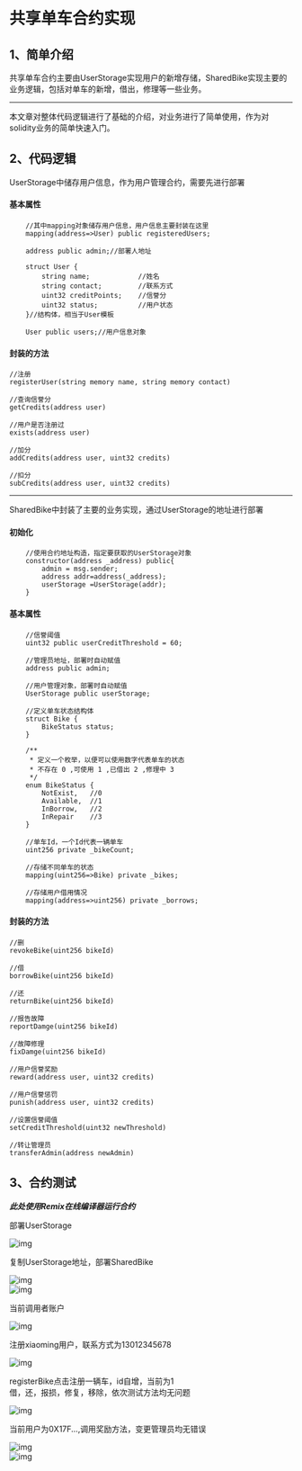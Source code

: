 # 共享单车合约实现

## 1、简单介绍

共享单车合约主要由UserStorage实现用户的新增存储，SharedBike实现主要的业务逻辑，包括对单车的新增，借出，修理等一些业务。
***
本文章对整体代码逻辑进行了基础的介绍，对业务进行了简单使用，作为对solidity业务的简单快速入门。

## 2、代码逻辑

UserStorage中储存用户信息，作为用户管理合约，需要先进行部署

#### 基本属性
  
```solidity
    //其中mapping对象储存用户信息，用户信息主要封装在这里
    mapping(address=>User) public registeredUsers;

    address public admin;//部署人地址
    
    struct User {
        string name;            //姓名
        string contact;         //联系方式
        uint32 creditPoints;    //信誉分
        uint32 status;          //用户状态
    }//结构体，相当于User模板

    User public users;//用户信息对象
```

<!-- ```java
private int age;
``` -->
#### 封装的方法

```solidity
//注册
registerUser(string memory name, string memory contact) 

//查询信誉分
getCredits(address user)

//用户是否注册过
exists(address user)

//加分
addCredits(address user, uint32 credits) 

//扣分
subCredits(address user, uint32 credits) 
```

***
SharedBike中封装了主要的业务实现，通过UserStorage的地址进行部署

#### 初始化

```solidity
    //使用合约地址构造，指定要获取的UserStorage对象
    constructor(address _address) public{
        admin = msg.sender;
        address addr=address(_address);
        userStorage =UserStorage(addr);
    }  
```

#### 基本属性

```solidity
    //信誉阈值
    uint32 public userCreditThreshold = 60;

    //管理员地址，部署时自动赋值
    address public admin;

    //用户管理对象，部署时自动赋值
    UserStorage public userStorage;
    
    //定义单车状态结构体
    struct Bike {
        BikeStatus status;
    }

    /**
     * 定义一个枚举，以便可以使用数字代表单车的状态
     * 不存在 0 ,可使用 1 ,已借出 2 ,修理中 3
     */
    enum BikeStatus {
        NotExist,   //0
        Available,  //1
        InBorrow,   //2
        InRepair    //3
    }

    //单车Id，一个Id代表一辆单车
    uint256 private _bikeCount;

    //存储不同单车的状态
    mapping(uint256=>Bike) private _bikes;

    //存储用户借用情况
    mapping(address=>uint256) private _borrows;

```
#### 封装的方法

```solidity
//删
revokeBike(uint256 bikeId)

//借
borrowBike(uint256 bikeId) 

//还
returnBike(uint256 bikeId) 

//报告故障
reportDamge(uint256 bikeId) 

//故障修理
fixDamge(uint256 bikeId) 

//用户信誉奖励
reward(address user, uint32 credits) 

//用户信誉惩罚
punish(address user, uint32 credits) 

//设置信誉阈值
setCreditThreshold(uint32 newThreshold) 

//转让管理员   
transferAdmin(address newAdmin)
```
## 3、合约测试
___此处使用Remix在线编译器运行合约___  

部署UserStorage  

![img](../picture/SharedBike_image/1.jpg)  

复制UserStorage地址，部署SharedBike  

![img](../picture/SharedBike_image/2.png)  
![img](../picture/SharedBike_image/3.png)  

当前调用者账户  

![img](../picture/SharedBike_image/4.png)  

注册xiaoming用户，联系方式为13012345678  

![img](../picture/SharedBike_image/5.png)  

registerBike点击注册一辆车，id自增，当前为1  
借，还，报损，修复，移除，依次测试方法均无问题  

![img](../picture/SharedBike_image/6.png)  

当前用户为0X17F...,调用奖励方法，变更管理员均无错误  

![img](../picture/SharedBike_image/7.png)  
![img](../picture/SharedBike_image/8.png)  
